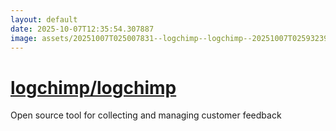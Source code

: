 ```yaml
---
layout: default
date: 2025-10-07T12:35:54.307887
image: assets/20251007T025007831--logchimp--logchimp--20251007T025932392--cropped.png
---
```


# [logchimp/logchimp](https://github.com/logchimp/logchimp)

Open source tool for collecting and managing customer feedback
